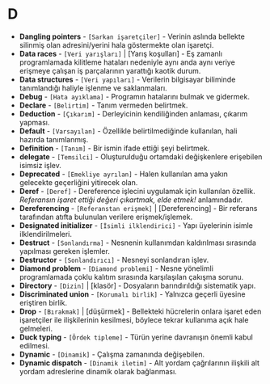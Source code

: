 # **D**

* **Dangling pointers** - `[Sarkan işaretçiler]` - Verinin aslında bellekte silinmiş olan adresini/yerini hala göstermekte olan işaretçi.
* **Data races** - `[Veri yarışları]` | [Yarış koşulları] - Eş zamanlı programlamada kilitleme hataları nedeniyle aynı anda aynı veriye erişmeye çalışan iş parçalarının yarattığı kaotik durum. 
* **Data structures** - `[Veri yapıları]` - Verilerin bilgisayar biliminde tanımlandığı haliyle işlenme ve saklanmaları.
* **Debug** - `[Hata ayıklama]` - Programın hatalarını bulmak ve gidermek.
* **Declare** - `[Belirtim]` - Tanım vermeden belirtmek.
* **Deduction** - `[Çıkarım]` - Derleyicinin kendiliğinden anlaması, çıkarım yapması.
* **Default** - `[Varsayılan]` - Özellikle belirtilmediğinde kullanılan, hali hazırda tanımlanmış.
* **Definition** - `[Tanım]` - Bir ismin ifade ettiği şeyi belirtmek.
* **delegate** - `[Temsilci]` - Oluşturulduğu ortamdaki değişkenlere erişebilen isimsiz işlev.
* **Deprecated** - `[Emekliye ayrılan]` - Halen kullanılan ama yakın gelecekte geçerliğini yitirecek olan.
* **Deref** - `[Deref]` - Dereference işlecini uygulamak için kullanılan özellik. *Referansın işaret ettiği değeri çıkartmak, elde etmek!* anlamındadır.  
* **Dereferencing** - `[Referanstan erişmek]` | [Dereferencing] - Bir referans tarafından atıfta bulunulan verilere erişmek/işlemek.
* **Designated initializer** - `[İsimli ilklendirici]` - Yapı üyelerinin isimle ilklendirilmeleri.
* **Destruct** - `[Sonlandırma]` - Nesnenin kullanımdan kaldırılması sırasında yapılması gereken işlemler.
* **Destructor** - `[Sonlandırıcı]` - Nesneyi sonlandıran işlev.
* **Diamond problem** - `[Diamond problemi]` - Nesne yönelimli programlamada çoklu kalıtım sırasında karşılaşılan çakışma sorunu.
* **Directory** - `[Dizin]` | [klasör] - Dosyaların barındırıldığı sistematik yapı.
* **Discriminated union** - `[Korumalı birlik]` - Yalnızca geçerli üyesine eriştiren birlik.
* **Drop** - `[Bırakmak]` | [düşürmek] - Bellekteki hücrelerin onlara işaret eden işaretçiler ile ilişkilerinin kesilmesi, böylece tekrar kullanıma açık hale gelmeleri.
* **Duck typing** - `[Ördek tipleme]` - Türün yerine davranışın önemli kabul edilmesi.
* **Dynamic** - `[Dinamik]` - Çalışma zamanında değişebilen.
* **Dynamic dispatch** - `[Dinamik iletim]` - Alt yordam çağrılarının ilişkili alt yordam adreslerine dinamik olarak bağlanması.
